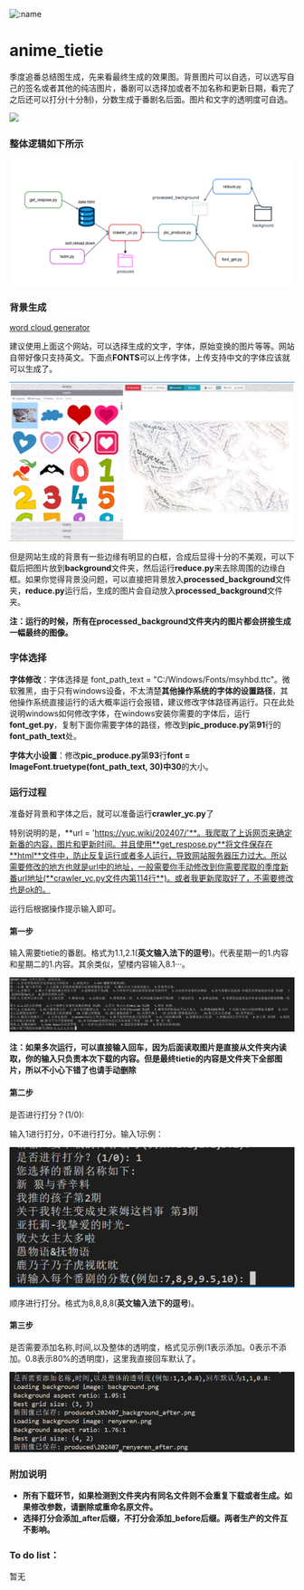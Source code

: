 ![:name](https://moe-counter.glitch.me/get/@anime_tietie?theme=rule34)
# anime_tietie
季度追番总结图生成，先来看最终生成的效果图。背景图片可以自选，可以选写自己的签名或者其他的纯洁图片，番剧可以选择加或者不加名称和更新日期，看完了之后还可以打分(十分制)，分数生成于番剧名后面。图片和文字的透明度可自选。

![](produced/202407_renyeren_before.png)



### 整体逻辑如下所示

![](src/img2.png)



### 背景生成

[word cloud generator](https://wordart.com/)

建议使用上面这个网站，可以选择生成的文字，字体，原始变换的图片等等。网站自带好像只支持英文。下面点**FONTS**可以上传字体，上传支持中文的字体应该就可以生成了。

![](src/img1.png)



但是网站生成的背景有一些边缘有明显的白框，合成后显得十分的不美观，可以下载后把图片放到**background**文件夹，然后运行**reduce.py**来去除周围的边缘白框。如果你觉得背景没问题，可以直接把背景放入**processed_background**文件夹，**reduce.py**运行后，生成的图片会自动放入**processed_background**文件夹。

**注：运行的时候，所有在processed_background文件夹内的图片都会拼接生成一幅最终的图像。**



### 字体选择

**字体修改**：字体选择是 font_path_text = "C:/Windows/Fonts/msyhbd.ttc"。微软雅黑，由于只有windows设备，不太清楚**其他操作系统的字体的设置路径**，其他操作系统直接运行的话大概率运行会报错，建议修改字体路径再运行。只在此处说明windows如何修改字体，在windows安装你需要的字体后，运行**font_get.py**，复制下面你需要字体的路径，修改到**pic_produce.py**第**91**行的**font_path_text**处。

**字体大小设置**：修改**pic_produce.py**第**93**行**font = ImageFont.truetype(font_path_text, 30)**中**30**的大小。

### 运行过程

准备好背景和字体之后，就可以准备运行**crawler_yc.py**了

特别说明的是，**url = 'https://yuc.wiki/202407/'**。我爬取了上诉网页来确定新番的内容，图片和更新时间。并且使用**get_respose.py**将文件保存在**html**文件中，防止反复运行或者多人运行，导致网站服务器压力过大。所以需要修改的地方也就是url中的地址，一般需要你手动修改到你需要爬取的季度新番url地址(**crawler_yc.py文件内第114行**)。或者我更新爬取好了，不需要修改也是ok的。

运行后根据操作提示输入即可。



#### 第一步

输入需要tietie的番剧。格式为1.1,2.1(**英文输入法下的逗号**)。代表星期一的1.内容和星期二的1.内容。其余类似，望楼内容输入8.1···。

![](src/img3.png)

**注：如果多次运行，可以直接输入回车，因为后面读取图片是直接从文件夹内读取，你的输入只负责本次下载的内容。但是最终tietie的内容是文件夹下全部图片，所以不小心下错了也请手动删除**



#### 第二步

是否进行打分？(1/0): 

输入1进行打分，0不进行打分。输入1示例：

![](src/img4.png)

顺序进行打分。格式为8,8,8,8(**英文输入法下的逗号**)。



#### 第三步

是否需要添加名称,时间,以及整体的透明度，格式见示例(1表示添加。0表示不添加。0.8表示80%的透明度)，这里我直接回车默认了。

![](src/img5.png)



### 附加说明

- **所有下载环节，如果检测到文件夹内有同名文件则不会重复下载或者生成。如果修改参数，请删除或重命名原文件。**
- **选择打分会添加\_after后缀，不打分会添加\_before后缀。两者生产的文件互不影响。**



### To do list：

暂无
